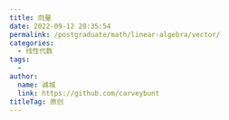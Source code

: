 ```yaml
---
title: 向量
date: 2022-09-12 20:35:54
permalink: /postgraduate/math/linear-algebra/vector/
categories:
  - 线性代数
tags:
  - 
author: 
  name: 诚城
  link: https://github.com/carveybunt
titleTag: 原创
---
```

